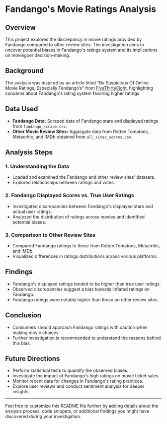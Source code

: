 # Fandango's Movie Ratings Analysis

## Overview
This project explores the discrepancy in movie ratings provided by Fandango compared to other review sites. The investigation aims to uncover potential biases in Fandango's ratings system and its implications on moviegoer decision-making.

## Background
The analysis was inspired by an article titled "Be Suspicious Of Online Movie Ratings, Especially Fandango’s" from [FiveThirtyEight](https://fivethirtyeight.com/features/fandango-movies-ratings/), highlighting concerns about Fandango's rating system favoring higher ratings.

## Data Used
- **Fandango Data:** Scraped data of Fandango stars and displayed ratings from `fandango_scrape.csv`.
- **Other Movie Review Sites:** Aggregate data from Rotten Tomatoes, Metacritic, and IMDb obtained from `all_sites_scores.csv`.

## Analysis Steps
### 1. Understanding the Data
- Loaded and examined the Fandango and other review sites' datasets.
- Explored relationships between ratings and votes.

### 2. Fandango Displayed Scores vs. True User Ratings
- Investigated discrepancies between Fandango's displayed stars and actual user ratings.
- Analyzed the distribution of ratings across movies and identified potential biases.

### 3. Comparison to Other Review Sites
- Compared Fandango ratings to those from Rotten Tomatoes, Metacritic, and IMDb.
- Visualized differences in ratings distributions across various platforms.

## Findings
- Fandango's displayed ratings tended to be higher than true user ratings.
- Observed discrepancies suggest a bias towards inflated ratings on Fandango.
- Fandango ratings were notably higher than those on other review sites.

## Conclusion
- Consumers should approach Fandango ratings with caution when making movie choices.
- Further investigation is recommended to understand the reasons behind this bias.

## Future Directions
- Perform statistical tests to quantify the observed biases.
- Investigate the impact of Fandango's high ratings on movie ticket sales.
- Monitor recent data for changes in Fandango's rating practices.
- Explore user reviews and conduct sentiment analysis for deeper insights.

---

Feel free to customize this README file further by adding details about the analysis process, code snippets, or additional findings you might have discovered during your investigation.
